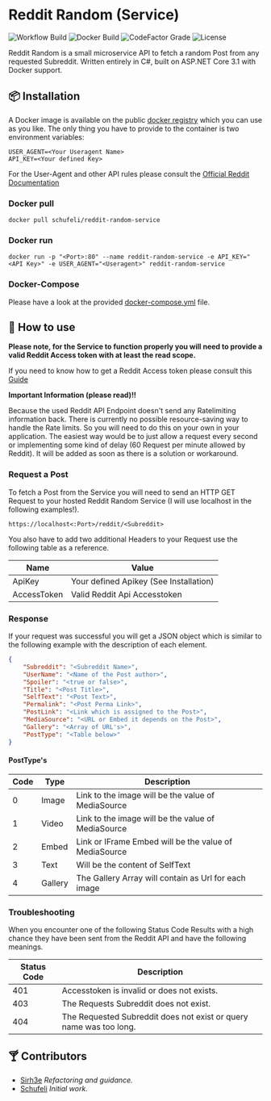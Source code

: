 # Reddit Random (Service)
![Workflow Build](https://img.shields.io/github/workflow/status/schufeli/reddit-random/dotnet/main?label=.NET%20build)
![Docker Build](https://img.shields.io/docker/cloud/build/schufeli/reddit-random-service?label=Docker%20build)
![CodeFactor Grade](https://img.shields.io/codefactor/grade/github/schufeli/reddit-random/main?label=CodeFactor%20Grade)
![License](https://img.shields.io/github/license/schufeli/reddit-random?label=License)

Reddit Random is a small microservice API to fetch a random Post from any requested Subreddit. Written entirely in C#, built on ASP.NET Core 3.1 with Docker support.
## 📦 Installation
A Docker image is available on the public [docker registry](https://hub.docker.com/repository/docker/schufeli/reddit-random-service) which you can use as you like. The only thing you have to provide to the container is two environment variables:
```
USER_AGENT=<Your Useragent Name>
API_KEY=<Your defined Key>
```

For the User-Agent and other API rules please consult the [Official Reddit Documentation](https://github.com/reddit-archive/reddit/wiki/API)

### Docker pull
```
docker pull schufeli/reddit-random-service
```

### Docker run
```
docker run -p "<Port>:80" --name reddit-random-service -e API_KEY="<API Key>" -e USER_AGENT="<Useragent>" reddit-random-service
```
### Docker-Compose
Please have a look at the provided [docker-compose.yml](https://github.com/Schufeli/reddit-random/blob/create-release-version/docker-compose.yml) file.

## 🚀 How to use
__Please note, for the Service to function properly you will need to provide a valid Reddit Access token with at least the read scope.__

If you need to know how to get a Reddit Access token please consult this [Guide](https://github.com/reddit-archive/reddit/wiki/OAuth2) 

**Important Information (please read)!!**

Because the used Reddit API Endpoint doesn't send any Ratelimiting information back. There is currently no possible resource-saving way to handle the Rate limits. So you will need to do this on your own in your application. The easiest way would be to just allow a request every second or implementing some kind of delay (60 Request per minute allowed by Reddit). It will be added as soon as there is a solution or workaround.

### Request a Post
To fetch a Post from the Service you will need to send an HTTP GET Request to your hosted Reddit Random Service (I will use localhost in the following examples!).

``` 
https://localhost<:Port>/reddit/<Subreddit> 
```

You also have to add two additional Headers to your Request use the following table as a reference.

| Name | Value |
| --- | --- |
| ApiKey | Your defined Apikey (See Installation) |
| AccessToken | Valid Reddit Api Accesstoken |

### Response
If your request was successful you will get a JSON object which is similar to the following example with the description of each element.

```json
{
    "Subreddit": "<Subreddit Name>",
    "UserName": "<Name of the Post author>",
    "Spoiler": "<true or false>",
    "Title": "<Post Title>",
    "SelfText": "<Post Text>",
    "Permalink": "<Post Perma Link>",
    "PostLink": "<Link which is assigned to the Post>",
    "MediaSource": "<URL or Embed it depends on the Post>",
    "Gallery": "<Array of URL's>",
    "PostType": "<Table below>"
}
```

#### PostType's
| Code | Type | Description |
| --- | --- | -- |
| 0 | Image | Link to the image will be the value of MediaSource |
| 1 | Video | Link to the image will be the value of MediaSource |
| 2 | Embed | Link or IFrame Embed will be the value of MediaSource |
| 3 | Text | Will be the content of SelfText |
| 4 | Gallery | The Gallery Array will contain as Url for each image |

### Troubleshooting

When you encounter one of the following Status Code Results with a high chance they have been sent from the Reddit API and have the following meanings.

| Status Code | Description |
| --- | --- |
| 401 | Accesstoken is invalid or does not exists. |
| 403 | The Requests Subreddit does not exist. |
| 404 | The Requested Subreddit does not exist or query name was too long. |

## 🍸 Contributors
- [Sirh3e](https://github.com/sirh3e) *Refactoring and guidance.*
- [Schufeli](https://github.com/Schufeli) *Initial work.*
